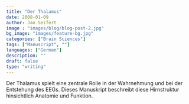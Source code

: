 ```yaml
---
title: "Der Thalamus"
date: 2008-01-09
author: Jan Seifert
image : "images/blog/blog-post-2.jpg"
bg_image: "images/feature-bg.jpg"
categories: ["Brain Sciences"]
tags: ["Manuscript", ""]
languages: ["German"]
description: ""
draft: false
type: "writing"
---
```



Der Thalamus spielt eine zentrale Rolle in der Wahrnehmung und bei der Entstehung des EEGs. Dieses Manuskript beschreibt diese Hirnstruktur hinsichtlich Anatomie und Funktion. </p>
